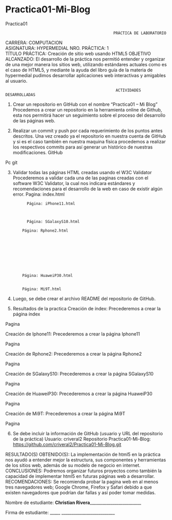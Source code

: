 # Practica01-Mi-Blog
Practica01 

 	                                               PRÁCTICA DE LABORATORIO 

CARRERA: COMPUTACION	
ASIGNATURA: HYPERMEDIAL
NRO. PRÁCTICA:	1	
TÍTULO PRÁCTICA: Creación de sitio web usando HTML5
OBJETIVO ALCANZADO:
El desarrollo de la práctica nos permitió entender y organizar de una mejor manera los sitios web, utilizando estándares actuales como es el caso de HTML5, y mediante la ayuda del libro guía de la materia de hypermedial pudimos desarrollar aplicaciones web interactivas y amigables al usuario.

                                                    ACTIVIDADES DESARROLLADAS
1.	Crear un repositorio en GitHub con el nombre “Practica01 – Mi Blog”
Procedemos a crear un repositorio en la herramienta online de Github, esta nos permitirá hacer un seguimiento sobre el proceso del desarrollo de las páginas web.
 
2.	Realizar un commit y push por cada requerimiento de los puntos antes descritos.
Una vez creado ya el repositorio en nuestra cuenta de GitHub y si es el caso también en nuestra maquina física procedemos a realizar los respectivos commits para así generar un histórico de nuestras modificaciones. 
GitHub
 
Pc git
 
3.	Validar todas las páginas HTML creadas usando el W3C Validator
Procederemos a validar cada una de las paginas creadas con el software W3C Validator, la cual nos indicara estándares y recomendaciones para el desarrollo de la web en caso de existir algún error.
Pagina: index.html
 
              Página: iPhone11.html
 


              Página: SGalaxyS10.html
 
            Página: Rphone2.html
 








            Página: HuaweiP30.html
 

            Página: Mi9T.html
 
4.	Luego, se debe crear el archivo README del repositorio de GitHub.
 



5.	Resultados de la practica
Creación de índex: Precederemos a crear la página índex
 
 
 
 
 
Pagina
 
 
Creación de Iphone11: Precederemos a crear la página Iphone11
 
 
 
 
 





Pagina
 
 
 
 
 
Creación de Rphone2: Precederemos a crear la página Rphone2
 
 
 




Pagina
 
 



Creación de SGalaxyS10: Precederemos a crear la página SGalaxyS10
 
 
 




Pagina
 
 


Creación de HuaweiP30: Precederemos a crear la página HuaweiP30
 
 
 




Pagina
 
 







Creación de Mi9T: Precederemos a crear la página Mi9T
 
 
 











Pagina
 
 








6.	Se debe incluir la información de GitHub (usuario y URL del repositorio de la práctica)
Usuario: criveral2
Repositorio Practica01-Mi-Blog: https://github.com/criveral2/Practica01-Mi-Blog.git

RESULTADO(S) OBTENIDO(S):
La implementación de html5 en la práctica nos ayudó a entender mejor la estructura, sus componentes y herramientas de los sitios web, además de su modelo de negocio en internet. 
CONCLUSIONES:
Podremos organizar futuros proyectos como también la capacidad de implementar html5 en futuras páginas web a desarrollar.
RECOMENDACIONES:
Se recomienda probar la pagina web en al menos tres navegadores web; Google Chrome, Firefox y Safari debido a que existen navegadores que podrían dar fallas y así poder tomar medidas.

Nombre de estudiante: __Christian Rivera___________________________


Firma de estudiante: _____  __________________________

